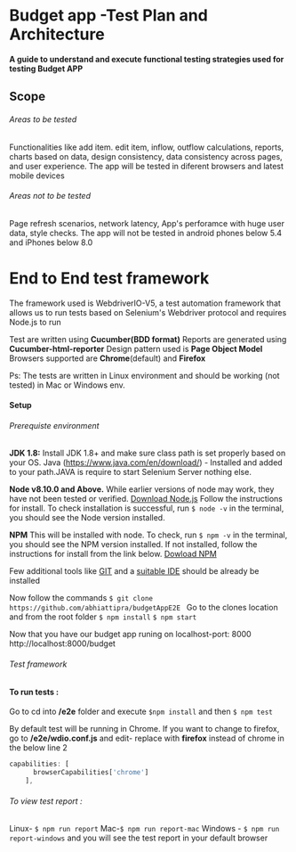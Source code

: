# Budget app -Test Plan and Architecture
**A guide to understand and execute functional testing strategies used for testing Budget APP**
## Scope
###### Areas to be tested
Functionalities like add item. edit item, inflow, outflow calculations, reports, charts based on data, design consistency, data consistency across pages, and user experience. The app will be tested in diferent browsers and latest mobile devices  

###### Areas not to be tested
Page refresh scenarios, network latency, App's perforamce with huge user data, style checks. The app will not be tested in android phones below 5.4 and iPhones below 8.0

# End to End test framework

The framework used is WebdriverIO-V5, a test automation framework that allows us to run tests based on Selenium's Webdriver protocol and requires Node.js to run

Test are written using **Cucumber(BDD format)**
Reports are generated using **Cucumber-html-reporter**
Design pattern used is **Page Object Model**
Browsers supported are **Chrome**(default) and **Firefox**

Ps: The tests are written in Linux environment and should be working (not tested) in Mac or Windows env.




#### Setup
###### Prerequiste environment
**JDK 1.8:**
Install JDK 1.8+ and make sure class path is set properly based on your OS. 
Java (https://www.java.com/en/download/) - Installed and added to your path.JAVA is require to start Selenium Server nothing else.

**Node v8.10.0 and Above.**
While earlier versions of node may work, they have not been tested or verified.
[Download Node.js](http://nodejs.org/en/ "Download Node.js") 
Follow the instructions for install. 
To check installation is successful, run `$ node -v`  in the terminal, you should see the Node version installed.

**NPM**
This will be installed with node. To check, run `$ npm -v` in the terminal, you should see the NPM version installed.
If not installed, follow the instructions for install from the link below.
[Dowload NPM]( https://www.npmjs.com/)

Few additional tools like [GIT](http://git-scm.com/downloads "GIT") and a [suitable IDE](https://code.visualstudio.com/download "suitable IDE") should be already be installed

Now follow the commands
`$ git clone https://github.com/abhiattipra/budgetAppE2E `
Go to the clones location and from the root folder 
`$ npm install`
`$ npm start`

Now that you have our budget app runing on localhost-port: 8000
http://localhost:8000/budget
###### Test framework 

#### To run tests : 
Go to cd into **/e2e** folder  and execute `$npm install` and then `$ npm test`

By default test will be running in Chrome. If you want to change to firefox,  go to  **/e2e/wdio.conf.js** and edit- replace with **firefox** instead of chrome in the below line 2

```javascript
capabilities: [
      browserCapabilities['chrome'] 
    ],
```
###### To view test report :
Linux- `$ npm run report`
Mac-`$ npm run report-mac`
Windows - `$ npm run report-windows`
and you will see the test report  in your default browser


